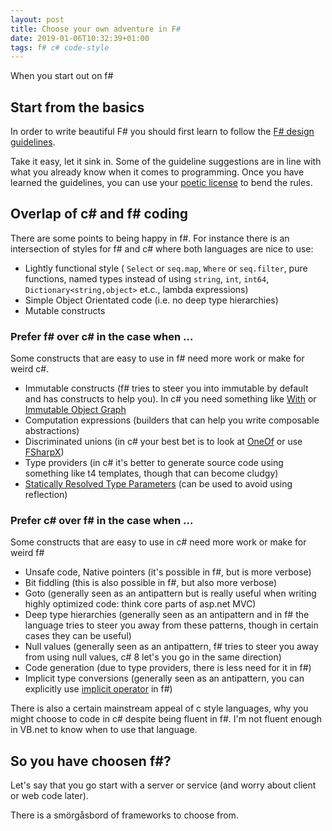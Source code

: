 ```yaml
---
layout: post
title: Choose your own adventure in F#
date: 2019-01-06T10:32:39+01:00
tags: f# c# code-style
---
```


When you start out on f#

## Start from the basics

In order to write beautiful F# you should first learn to follow the [F# design guidelines](http://fsharp.org/specs/component-design-guidelines/).

Take it easy, let it sink in. Some of the guideline suggestions are in line with what you already know when it comes to programming. Once you have learned the guidelines, you can use your [poetic license](https://en.wikipedia.org/wiki/Artistic_license) to bend the rules.

## Overlap of c# and f# coding

There are some points to being happy in f#. For instance there is an intersection of styles for f# and c# where both languages are nice to use:

 - Lightly functional style ( `Select` or `seq.map`, `Where` or `seq.filter`, pure functions, named types instead of using `string`, `int`, `int64`, `Dictionary<string,object>` et.c., lambda expressions)
 - Simple Object Orientated code (i.e. no deep type hierarchies)
 - Mutable constructs

### Prefer f# over c# in the case when ...

Some constructs that are easy to use in f# need more work or make for weird c#.

 - Immutable constructs (f# tries to steer you into immutable by default and has constructs to help you). In c# you need something like [With](https://github.com/wallymathieu/with) or [Immutable Object Graph](https://github.com/AArnott/ImmutableObjectGraph)
 - Computation expressions (builders that can help you write composable abstractions)
 - Discriminated unions (in c# your best bet is to look at [OneOf](https://github.com/mcintyre321/OneOf) or use [FSharpX](https://github.com/fsprojects/FSharpx.Extras/blob/master/src/FSharpx.Extras/CSharpCompat.fs#L297))
 - Type providers (in c# it's better to generate source code using something like t4 templates, though that can become cludgy)
 - [Statically Resolved Type Parameters](https://docs.microsoft.com/en-us/dotnet/fsharp/language-reference/generics/statically-resolved-type-parameters) (can be used to avoid using reflection)

### Prefer c# over f# in the case when ...

Some constructs that are easy to use in c# need more work or make for weird f#

 - Unsafe code, Native pointers (it's possible in f#, but is more verbose)
 - Bit fiddling (this is also possible in f#, but also more verbose)
 - Goto (generally seen as an antipattern but is really useful when writing highly optimized code: think core parts of asp.net MVC)
 - Deep type hierarchies (generally seen as an antipattern and in f# the language tries to steer you away from these patterns, though in certain cases they can be useful)
 - Null values (generally seen as an antipattern, f# tries to steer you away from using null values, c# 8 let's you go in the same direction)
 - Code generation (due to type providers, there is less need for it in f#) 
 - Implicit type conversions (generally seen as an antipattern, you can explicitly use [implicit operator](https://github.com/fsprojects/FSharpPlus/blob/35eb4c1b0646e4e07701c48ea4b2bdef2067caa5/src/FSharpPlus/Operators.fs#L717-L718) in f#)

There is also a certain mainstream appeal of c style languages, why you might choose to code in c# despite being fluent in f#. I'm not fluent enough in VB.net to know when to use that language.

## So you have choosen f#?

Let's say that you go start with a server or service (and worry about client or web code later).

There is a smörgåsbord of frameworks to choose from. 
